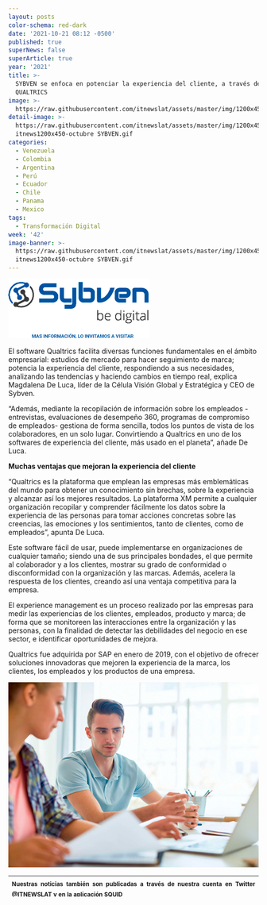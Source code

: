 ```yaml
---
layout: posts
color-schema: red-dark
date: '2021-10-21 08:12 -0500'
published: true
superNews: false
superArticle: true
year: '2021'
title: >-
  SYBVEN se enfoca en potenciar la experiencia del cliente, a través de
  QUALTRICS
image: >-
  https://raw.githubusercontent.com/itnewslat/assets/master/img/1200x450/Banner-Sybase-Largo.jpg
detail-image: >-
  https://raw.githubusercontent.com/itnewslat/assets/master/img/1200x450/banner
  itnews1200x450-octubre SYBVEN.gif
categories:
  - Venezuela
  - Colombia
  - Argentina
  - Perú
  - Ecuador
  - Chile
  - Panama
  - Mexico
tags:
  - Transformación Digital
week: '42'
image-banner: >-
  https://raw.githubusercontent.com/itnewslat/assets/master/img/1200x450/banner
  itnews1200x450-octubre SYBVEN.gif
---
```

<a href="https://bit.ly/3xqoHtI"><img class="aligncenter" src="https://raw.githubusercontent.com/itnewslat/assets/master/img/300x300/Banner-Sybase.jpg" alt="Mas información sobre SYBVEN, Aquí" width="284" height="120" /></a>

El software Qualtrics facilita diversas funciones fundamentales en el ámbito empresarial: estudios de mercado para hacer seguimiento de marca; potencia la experiencia del cliente, respondiendo a sus necesidades, analizando las tendencias y haciendo cambios en tiempo real, explica Magdalena De Luca, líder de la Célula Visión Global y Estratégica y CEO de Sybven.

“Además, mediante la recopilación de información sobre los empleados -entrevistas, evaluaciones de desempeño 360, programas de compromiso de empleados- gestiona de forma sencilla, todos los puntos de vista de los colaboradores, en un solo lugar. Convirtiendo a Qualtrics en uno de los softwares de experiencia del cliente, más usado en el planeta”, añade De Luca.

**Muchas ventajas que mejoran la experiencia del cliente**

“Qualtrics es la plataforma que emplean las empresas más emblemáticas del mundo para obtener un conocimiento sin brechas, sobre la experiencia y alcanzar así los mejores resultados. La plataforma XM permite a cualquier organización recopilar y comprender fácilmente los datos sobre la experiencia de las personas para tomar acciones concretas sobre las creencias, las emociones y los sentimientos, tanto de clientes, como de empleados”, apunta De Luca.

Este software fácil de usar, puede implementarse en organizaciones de cualquier tamaño; siendo una de sus principales bondades, el que permite al colaborador y a los clientes, mostrar su grado de conformidad o disconformidad con la organización y las marcas. Además, acelera la respuesta de los clientes, creando así una ventaja competitiva para la empresa.

El experience management es un proceso realizado por las empresas para medir las experiencias de los clientes, empleados, producto y marca; de forma que se monitoreen las interacciones entre la organización y las personas, con la finalidad de detectar las debilidades del negocio en ese sector, e identificar oportunidades de mejora. 

Qualtrics fue adquirida por SAP en enero de 2019, con el objetivo de ofrecer soluciones innovadoras que mejoren la experiencia de la marca, los clientes, los empleados y los productos de una empresa. 

![](https://raw.githubusercontent.com/itnewslat/assets/master/img/540x320/imagen-sybven.jpg)

<table style="height: 42px;" width="569">
<tbody>
<tr>
<td style="text-align: justify;"><sub><strong>Nuestras noticias también son publicadas a través de nuestra cuenta en Twitter <a href="https://twitter.com/itnewslat?lang=es">@ITNEWSLAT</a> y en la aplicación <a href="https://squidapp.co/en/">SQUID</a></strong></sub></td>
</tr>
</tbody>
</table>
